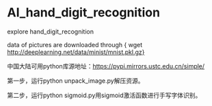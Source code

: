 # AI_hand_digit_recognition
explore hand_digit_recognition

data of pictures are downloaded through {
wget http://deeplearning.net/data/minist/mnist.pkl.gz}

中国大陆可用python库源地址：https://pypi.mirrors.ustc.edu.cn/simple/


第一步，运行python unpack_image.py解压资源。

第二步，运行python sigmoid.py用sigmoid激活函数进行手写字体识别。
